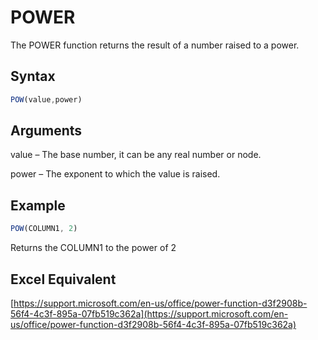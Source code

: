 # POWER

The POWER function returns the result of a number raised to a power.

## Syntax

```javascript
POW(value,power)
```

## Arguments

value – The base number, it can be any real number or node.

power – The exponent to which the value is raised.

## Example

```javascript
POW(COLUMN1, 2)
```

Returns the COLUMN1 to the power of 2

## Excel Equivalent

[https://support.microsoft.com/en-us/office/power-function-d3f2908b-56f4-4c3f-895a-07fb519c362a](https://support.microsoft.com/en-us/office/power-function-d3f2908b-56f4-4c3f-895a-07fb519c362a)

